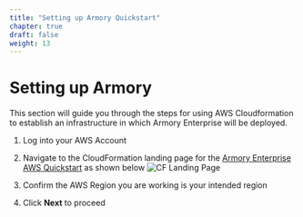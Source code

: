 ```yaml
---
title: "Setting up Armory Quickstart"
chapter: true
draft: false
weight: 13
---
```


# Setting up Armory

This section will guide you through the steps for using AWS Cloudformation to establish an infrastructure in which Armory Enterprise will be deployed.


1. Log into your AWS Account
   
1. Navigate to the CloudFormation landing page for the [Armory Enterprise AWS Quickstart](https://console.aws.amazon.com/cloudformation/home?region=us-east-2#/stacks/quickcreate?templateUrl=https%3A%2F%2Faws-quickstart.s3.us-east-1.amazonaws.com%2Fquickstart-armory-enterprise%2Ftemplates%2Fspinnaker-entrypoint-new-vpc.template.yml&stackName=Armory-Spinnaker-on-EKS-New-VPC) as shown below
![CF Landing Page](/images/armory-cf-landing-page.png)

1. Confirm the AWS Region you are working is your intended region
   
1. Click **Next** to proceed

